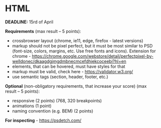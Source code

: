 # HTML

**DEADLINE:** 15rd of April 

**Requirements** (max result – 5 points): 

- crossbrowser layout (chrome, ie11, edge, firefox - latest versions)  
- markup should not be pixel perfect, but it must be most similar to PSD (font-size, colors, margins, etc. Use free fonts and icons). Extension for chrome - https://chrome.google.com/webstore/detail/perfectpixel-by-welldonec/dkaagdgjmgdmbnecmcefdhjekcoceebi?hl=en  
- elements, that can be hovered, must have styles for that  
- markup must be valid, check here - https://validator.w3.org/  
- use semantic tags (section, header, footer, etc.)  


**Optional** (non-obligatory requirements, that increase your score) (max result – 5 points):  
- responsive (2 points) (768, 320 breakpoints)  
- animations (1 point)  
- naming convention (e.g. BEM) (2 points)  

**For inspecting** - https://psdetch.com/ 
